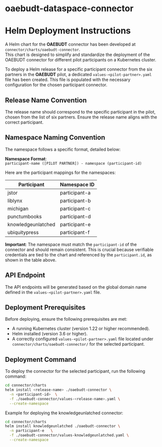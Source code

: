 # oaebudt-dataspace-connector

# Helm Deployment Instructions

A Helm chart for the **OAEBUDT** connector has been developed at `connector/charts/oaebudt-connector`.  
This chart is designed to simplify and standardize the deployment of the OAEBUDT connector for different pilot participants on a Kubernetes cluster.

To deploy a Helm release for a specific participant connector from the six partners in the **OAEBUDT** pilot, a dedicated `values-<pilot-partner>.yaml` file has been created. This file is populated with the necessary configuration for the chosen participant connector.

## Release Name Convention

The release name should correspond to the specific participant in the pilot, chosen from the list of six partners. Ensure the release name aligns with the correct participant.

## Namespace Naming Convention

The namespace follows a specific format, detailed below:

**Namespace Format**:  
`participant-name ([PILOT PARTNER]) - namespace (participant-id)`

Here are the participant mappings for the namespaces:

| Participant        | Namespace ID     |
|--------------------|------------------|
| jstor              | participant-a    |
| liblynx            | participant-b    |
| michigan           | participant-c    |
| punctumbooks       | participant-d    |
| knowledgeunlatched | participant-e    |
| ubiquitypress      | participant-f    |

**Important**: The namespace must match the `participant-id` of the connector and should remain consistent. This is crucial because verifiable credentials are tied to the chart and referenced by the `participant.id`, as shown in the table above.

## API Endpoint

The API endpoints will be generated based on the global domain name defined in the `values-<pilot-partner>.yaml` file.

## Deployment Prerequisites

Before deploying, ensure the following prerequisites are met:

- A running Kubernetes cluster (version 1.22 or higher recommended).
- Helm installed (version 3.6 or higher).
- A correctly configured `values-<pilot-partner>.yaml` file located under `connector/charts/oaebudt-connector/` for the selected participant.

## Deployment Command

To deploy the connector for the selected participant, run the following command:

```bash
cd connector/charts
helm install <release-name> ./oaebudt-connector \
  -n <participant-id>  \
  -f ./oaebudt-connector/values-<release-name>.yaml \
  --create-namespace
```
Example for deploying the knowledgeunlatched connector:
```bash
cd connector/charts
helm install knowledgeunlatched ./oaebudt-connector \
  -n participant-e   \
  -f ./oaebudt-connector/values-knowledgeunlatched.yaml \
  --create-namespace
```
